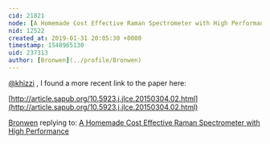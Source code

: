 ```yaml
---
cid: 21821
node: [A Homemade Cost Effective Raman Spectrometer with High Performance](../notes/emontoya57/12-16-2015/a-homemade-cost-effective-raman-spectrometer-with-high-performance)
nid: 12522
created_at: 2019-01-31 20:05:30 +0000
timestamp: 1548965130
uid: 237313
author: [Bronwen](../profile/Bronwen)
---
```


 [@khizzi](/profile/khizzi) , I found a more recent link to the paper here:

[http://article.sapub.org/10.5923.j.jlce.20150304.02.html](http://article.sapub.org/10.5923.j.jlce.20150304.02.html)

[Bronwen](../profile/Bronwen) replying to: [A Homemade Cost Effective Raman Spectrometer with High Performance](../notes/emontoya57/12-16-2015/a-homemade-cost-effective-raman-spectrometer-with-high-performance)

